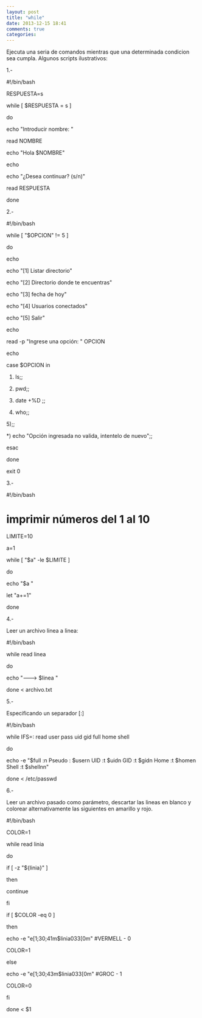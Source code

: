 ```yaml
---
layout: post
title: "while"
date: 2013-12-15 18:41
comments: true
categories: 
---
```

Ejecuta una seria de comandos mientras que una determinada condicion sea cumpla. Algunos scripts ilustrativos:

1.-

#!/bin/bash

RESPUESTA=s

while [ $RESPUESTA = s ]

do

echo "Introducir nombre: "

read NOMBRE

echo "Hola $NOMBRE"

echo

echo "¿Desea continuar? (s/n)"

read RESPUESTA

done

2.-

#!/bin/bash

while [ "$OPCION" != 5 ]

do

echo

echo "[1] Listar directorio"

echo "[2] Directorio donde te encuentras"

echo "[3] fecha de hoy"

echo "[4] Usuarios conectados"

echo "[5] Salir"

echo

read -p "Ingrese una opción: " OPCION

echo

case $OPCION in

1) ls;;

2) pwd;;

3) date +%D ;;

4) who;;

5);;

*) echo "Opción ingresada no valida, intentelo de nuevo";;

esac

done

exit 0

3.-

#!/bin/bash

# imprimir números del 1 al 10

LIMITE=10

a=1

while [ "$a" -le $LIMITE ]

do

echo "$a "

let "a+=1"

done

4.-

Leer un archivo linea a linea:

#!/bin/bash

while read linea

do

echo "---> $linea "

done < archivo.txt

5.-

Especificando un separador [:]

#!/bin/bash

while IFS=: read user pass uid gid full home shell

do

echo -e "$full :n		    Pseudo : $usern		    UID :t $uidn		    GID :t $gidn		    Home :t $homen		    Shell :t $shellnn"

done < /etc/passwd

6.-

Leer un archivo pasado como parámetro, descartar las lineas en blanco y colorear alternativamente las siguientes en amarillo y rojo.

#!/bin/bash

COLOR=1

while read linia

do

if [ -z "${linia}" ]

then

continue

fi

if [ $COLOR -eq 0 ]

then

echo -e "e[1;30;41m$linia033[0m" #VERMELL - 0

COLOR=1

else

echo -e "e[1;30;43m$linia033[0m" #GROC - 1

COLOR=0

fi

done < $1

